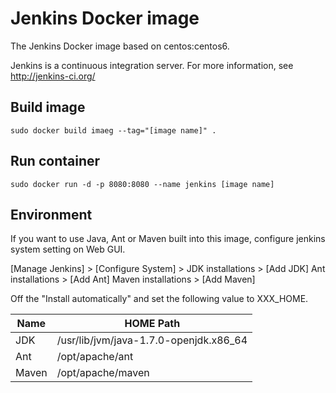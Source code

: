 Jenkins Docker image
====================
The Jenkins Docker image based on centos:centos6.

Jenkins is a continuous integration server.
For more information, see http://jenkins-ci.org/

## Build image
`sudo docker build imaeg --tag="[image name]" .`

## Run container
`sudo docker run -d -p 8080:8080 --name jenkins [image name]`

## Environment
If you want to use Java, Ant or Maven built into this image, 
configure jenkins system setting on Web GUI.

[Manage Jenkins] > [Configure System] >
  JDK installations > [Add JDK]
  Ant installations > [Add Ant]
  Maven installations > [Add Maven]

Off the "Install automatically" and set the following value to XXX_HOME.

| Name   | HOME Path                               |
| ------ | --------------------------------------- |
| JDK    | /usr/lib/jvm/java-1.7.0-openjdk.x86_64  |
| Ant    | /opt/apache/ant                         |
| Maven  | /opt/apache/maven                       |

